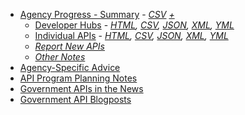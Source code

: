 
* [Agency Progress - Summary](https://github.com/18F/API-All-the-X/blob/gh-pages/_data/agency_progress.csv) - *[CSV](https://raw.githubusercontent.com/18F/API-All-the-X/gh-pages/_data/agency_progress.csv)*   *[+](https://github.com/18F/API-All-the-X/blob/gh-pages/_data/agency_progress-with_programs.csv)*
   * [Developer Hubs](http://18f.github.io/API-All-the-X/pages/developer_hubs) - *[HTML](http://18f.github.io/API-All-the-X/data/developer_hubs), [CSV](http://18f.github.io/API-All-the-X/data/developer_hubs.csv), [JSON](http://18f.github.io/API-All-the-X/data/developer_hubs.json), [XML](http://18f.github.io/API-All-the-X/data/developer_hubs.xml), [YML](https://raw.githubusercontent.com/18F/API-All-the-X/gh-pages/_data/developer_hubs.yml)*
   * [Individual APIs](http://18f.github.io/API-All-the-X/pages/individual_apis) - *[HTML](http://18f.github.io/API-All-the-X/data/individual_apis), [CSV](http://18f.github.io/API-All-the-X/data/individual_apis.csv), [JSON](http://18f.github.io/API-All-the-X/data/individual_apis.json), [XML](http://18f.github.io/API-All-the-X/data/individual_apis.xml), [YML](https://raw.githubusercontent.com/18F/API-All-the-X/gh-pages/_data/individual_apis.yml)*
   * *[Report New APIs](https://github.com/GSA/slash-developer-pages/issues?direction=desc&sort=created&state=open)*
   * *[Other Notes](http://18f.github.io/API-All-the-X/pages/individual_apis-standby_notes)*
* [Agency-Specific Advice](http://18f.github.io/API-All-the-X/pages/agency_advice)
* [API Program Planning Notes](https://github.com/18F/API-All-the-X/wiki/API-Program-Vision---Notes)
* [Government APIs in the News](http://18f.github.io/API-All-the-X/pages/gov_apis_in_the_news)
* [Government API Blogposts](http://18f.github.io/API-All-the-X/pages/government_api_blogposts)
